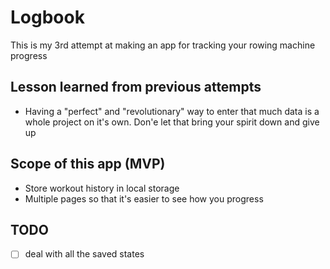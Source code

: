 # Logbook

This is my 3rd attempt at making an app for tracking your rowing machine progress

## Lesson learned from previous attempts

- Having a "perfect" and "revolutionary" way to enter that much data is a whole project on it's own. Don'e let that
bring your spirit down and give up

## Scope of this app (MVP)

- Store workout history in local storage
- Multiple pages so that it's easier to see how you progress

## TODO

- [ ] deal with all the saved states 